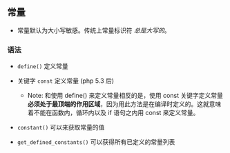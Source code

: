 ## 常量
* 常量默认为大小写敏感。传统上常量标识符 _总是大写的_。

### 语法
* `define()` 定义常量

* 关键字 `const` 定义常量 (php 5.3 后)
    * Note: 和使用 define() 来定义常量相反的是，使用 const 关键字定义常量 __必须处于最顶端的作用区域__，因为用此方法是在编译时定义的。这就意味着不能在函数内，循环内以及 if 语句之内用 const 来定义常量。

* `constant()` 可以来获取常量的值

* `get_defined_constants()` 可以获得所有已定义的常量列表
